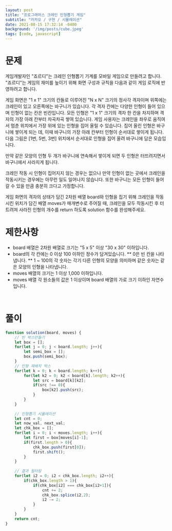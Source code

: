 ```yaml
---
layout: post
title: "프로그래머스 크레인 인형뽑기 게임"
subtitle: "카카오 / 구현 / 시뮬레이션"
date: 2021-08-15 17:32:14 -0400
background: '/img/posts/cube.jpeg'
tags: [code, javascript]
---
```

# 문제
게임개발자인 "죠르디"는 크레인 인형뽑기 기계를 모바일 게임으로 만들려고 합니다.
"죠르디"는 게임의 재미를 높이기 위해 화면 구성과 규칙을 다음과 같이 게임 로직에 반영하려고 합니다.

게임 화면은 "1 x 1" 크기의 칸들로 이루어진 "N x N" 크기의 정사각 격자이며 위쪽에는 크레인이 있고 오른쪽에는 바구니가 있습니다. 각 격자 칸에는 다양한 인형이 들어 있으며 인형이 없는 칸은 빈칸입니다. 모든 인형은 "1 x 1" 크기의 격자 한 칸을 차지하며 격자의 가장 아래 칸부터 차곡차곡 쌓여 있습니다. 게임 사용자는 크레인을 좌우로 움직여서 멈춘 위치에서 가장 위에 있는 인형을 집어 올릴 수 있습니다. 집어 올린 인형은 바구니에 쌓이게 되는 데, 이때 바구니의 가장 아래 칸부터 인형이 순서대로 쌓이게 됩니다. 다음 그림은 [1번, 5번, 3번] 위치에서 순서대로 인형을 집어 올려 바구니에 담은 모습입니다.

만약 같은 모양의 인형 두 개가 바구니에 연속해서 쌓이게 되면 두 인형은 터뜨려지면서 바구니에서 사라지게 됩니다. 

크레인 작동 시 인형이 집어지지 않는 경우는 없으나 만약 인형이 없는 곳에서 크레인을 작동시키는 경우에는 아무런 일도 일어나지 않습니다. 또한 바구니는 모든 인형이 들어갈 수 있을 만큼 충분히 크다고 가정합니다.

게임 화면의 격자의 상태가 담긴 2차원 배열 board와 인형을 집기 위해 크레인을 작동시킨 위치가 담긴 배열 moves가 매개변수로 주어질 때, 크레인을 모두 작동시킨 후 터트려져 사라진 인형의 개수를 return 하도록 solution 함수를 완성해주세요.

# 제한사항
* board 배열은 2차원 배열로 크기는 "5 x 5" 이상 "30 x 30" 이하입니다.
* board의 각 칸에는 0 이상 100 이하인 정수가 담겨있습니다.
** 0은 빈 칸을 나타냅니다.
** 1 ~ 100의 각 숫자는 각기 다른 인형의 모양을 의미하며 같은 숫자는 같은 모양의 인형을 나타냅니다.
* moves 배열의 크기는 1 이상 1,000 이하입니다.
* moves 배열 각 원소들의 값은 1 이상이며 board 배열의 가로 크기 이하인 자연수입니다.

<br>

# 풀이

``` javascript
function solution(board, moves) {
    // 빈 박스만들기
    let box = [];
    for(let j = 0; j < board.length; j++){
        let semi_box = [];
        box.push(semi_box);
    }    
    // 인형 재배치 박스
    for(let k = 0; k < board.length; k++){
        for(let k2 = 0; k2 < board[k].length; k2++){
            let src = board[k][k2];
            if(src !== 0){
                box[k2].push(src);
            }
        }
    }
    
    // 인형뽑기 시뮬레이션
    let cnt = 0;
    let now_val, next_val;
    let chk_box = [];
    for(let i = 0; i < moves.length; i++){
        let first = box[moves[i]-1];
        if(first.length > 0){
            chk_box.push(first[0]);
            first.shift();
        }
    }
    
    // 결과 필터링
    for(let i2 = 0; i2 < chk_box.length; i2++){
        if(chk_box.length > 1){
            if(chk_box[i2] === chk_box[i2+1]){
                cnt += 2;
                chk_box.splice(i2,2); 
                i2 -= 2;
            }            
        }
    }
    return cnt;
}
```
